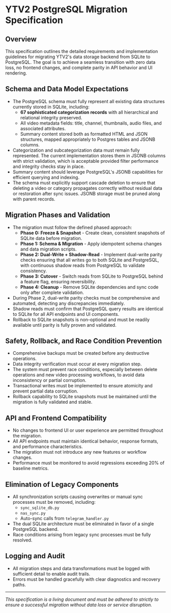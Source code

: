 # YTV2 PostgreSQL Migration Specification

## Overview
This specification outlines the detailed requirements and implementation guidelines for migrating YTV2's data storage backend from SQLite to PostgreSQL. The goal is to achieve a seamless transition with zero data loss, no frontend changes, and complete parity in API behavior and UI rendering.

## Schema and Data Model Expectations

- The PostgreSQL schema must fully represent all existing data structures currently stored in SQLite, including:
  - **67 sophisticated categorization records** with all hierarchical and relational integrity preserved.
  - All video metadata fields: title, channel, thumbnails, audio files, and associated attributes.
  - Summary content stored both as formatted HTML and JSON structures, mapped appropriately to Postgres tables and JSONB columns.
- Categorization and subcategorization data must remain fully represented. The current implementation stores them in JSONB columns with strict validation, which is acceptable provided filter performance and integrity checks stay in place.
- Summary content should leverage PostgreSQL's JSONB capabilities for efficient querying and indexing.
- The schema must explicitly support cascade deletion to ensure that deleting a video or category propagates correctly without residual data or restoration after sync issues. JSONB storage must be pruned along with parent records.

## Migration Phases and Validation

- The migration must follow the defined phased approach:
  - **Phase 0: Freeze & Snapshot** - Create clean, consistent snapshots of SQLite data before migration.
  - **Phase 1: Schema & Migration** - Apply idempotent schema changes and data migration scripts.
  - **Phase 2: Dual-Write + Shadow-Read** - Implement dual-write parity checks ensuring that all writes go to both SQLite and PostgreSQL, with continuous shadow reads from PostgreSQL to validate consistency.
  - **Phase 3: Cutover** - Switch reads from SQLite to PostgreSQL behind a feature flag, ensuring reversibility.
  - **Phase 4: Cleanup** - Remove SQLite dependencies and sync code only after complete validation.
- During Phase 2, dual-write parity checks must be comprehensive and automated, detecting any discrepancies immediately.
- Shadow reads must confirm that PostgreSQL query results are identical to SQLite for all API endpoints and UI components.
- Rollback to SQLite snapshots is non-optional and must be readily available until parity is fully proven and validated.

## Safety, Rollback, and Race Condition Prevention

- Comprehensive backups must be created before any destructive operations.
- Data integrity verification must occur at every migration step.
- The system must prevent race conditions, especially between delete operations and new video processing workflows, to avoid data inconsistency or partial corruption.
- Transactional writes must be implemented to ensure atomicity and prevent partial data corruption.
- Rollback capability to SQLite snapshots must be maintained until the migration is fully validated and stable.

## API and Frontend Compatibility

- No changes to frontend UI or user experience are permitted throughout the migration.
- All API endpoints must maintain identical behavior, response formats, and performance characteristics.
- The migration must not introduce any new features or workflow changes.
- Performance must be monitored to avoid regressions exceeding 20% of baseline metrics.

## Elimination of Legacy Components

- All synchronization scripts causing overwrites or manual sync processes must be removed, including:
  - `sync_sqlite_db.py`
  - `nas_sync.py`
  - Auto-sync calls from `telegram_handler.py`
- The dual SQLite architecture must be eliminated in favor of a single PostgreSQL backend.
- Race conditions arising from legacy sync processes must be fully resolved.

## Logging and Audit

- All migration steps and data transformations must be logged with sufficient detail to enable audit trails.
- Errors must be handled gracefully with clear diagnostics and recovery paths.

---

*This specification is a living document and must be adhered to strictly to ensure a successful migration without data loss or service disruption.*
